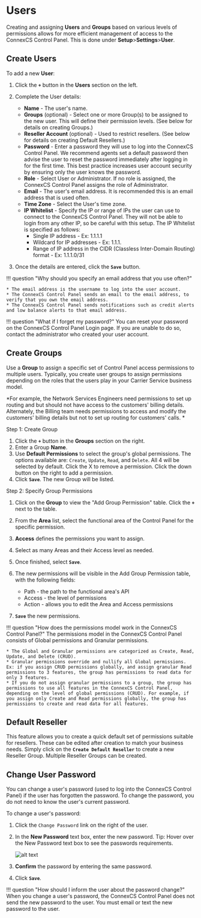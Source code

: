 # Users
Creating and assigning **Users** and **Groups** based on various levels of permissions allows for more efficient management of access to the ConnexCS Control Panel. This is done under **Setup**>**Settings**>**User**. 

## Create Users
To add a new **User**:

1. Click the **`+`** button in the **Users** section on the left.
2. Complete the User details:

    * **Name** - The user's name.
    * **Groups** (optional) - Select one or more Group(s) to be assigned to the new user. This will define their permission levels. (See below for details on creating Groups.)
    * **Reseller Account** (optional) - Used to restrict resellers. (See below for details on creating Default Resellers.)
    * **Password** - Enter a password they will use to log into the ConnexCS Control Panel. We recommend agents set a default password then advise the user to reset the password immediately after logging in for the first time. This best practice increases user account security by ensuring only the user knows the password.
    * **Role** - Select User or Administrator. If no role is assigned, the ConnexCS Control Panel assigns the role of Administrator. 
    * **Email** - The user's email address. It is recommended this is an email address that is used often. 
    * **Time Zone** - Select the User's time zone. 
    * **IP Whitelist** - Specify the IP or range of IPs the user can use to connect to the ConnexCS Control Panel. They will not be able to login from any other IP, so be careful with this setup. The IP Whitelist is specified as follows:
        * Single IP address - Ex: 1.1.1.1
        * Wildcard for IP addresses - Ex: 1.1.1.
        * Range of IP address in the CIDR (Classless Inter-Domain Routing) format - Ex: 1.1.1.0/31
	
3. Once the details are entered, click the **`Save`** button.

!!! question "Why should you specify an email address that you use often?" 
    
    * The email address is the username to log into the user account.
    * The ConnexCS Control Panel sends an email to the email address, to verify that you own the email address.
    * The ConnexCS Control Panel sends notifications such as credit alerts and low balance alerts to that email address. 

!!! question "What if I forget my password?" 
    You can reset your password on the ConnexCS Control Panel Login page. If you are unable to do so, contact the administrator who created your user account. 
    

## Create Groups
Use a **Group** to assign a specific set of Control Panel access permissions to multiple users. Typically, you create user groups to assign permissions depending on the roles that the users play in your Carrier Service business model. 

*For example, the Network Services Engineers need permissions to set up routing and but should not have access to the customers' billing details. Alternately, the Billing team needs permissions to access and modify the customers' billing details but not to set up routing for customers' calls. *

Step 1: Create Group

1. Click the **`+`** button in the **Groups** section on the right.
2. Enter a Group **Name**.
3. Use **Default Permissions** to select the group's global permissions. The options available are: `Create`, `Update`, `Read`, and `Delete`. All 4 will be selected by default. Click the X to remove a permission. Click the down button on the right to add a permission. 
4. Click **`Save`**. The new Group will be listed. 

Step 2: Specify Group Permissions

1. Click on the **Group** to view the "Add Group Permission" table. Click the **`+`** next to the table. 
2. From the **Area** list, select the functional area of the Control Panel for the specific permission. 
3. **Access** defines the permissions you want to assign.
4. Select as many Areas and their Access level as needed. 
5. Once finished, select **`Save`**.
6. The new permissions will be visible in the Add Group Permission table, with the following fields:
	
    * Path - the path to the functional area's API
    * Access - the level of permissions
    * Action - allows you to edit the Area and Access permissions

7. **`Save`** the new permissions.

!!! question "How does the permissions model work in the ConnexCS Control Panel?" 
    The permissions model in the ConnexCS Control Panel consists of Global permissions and Granular permissions.
    
    * The Global and Granular permissions are categorized as Create, Read, Update, and Delete (CRUD).
    * Granular permissions override and nullify all Global permissions. Ex: if you assign CRUD permissions globally, and assign granular Read permissions to 3 features, the group has permissions to read data for only 3 features. 
    * If you do not assign granular permissions to a group, the group has permissions to use all features in the ConnexCS Control Panel, depending on the level of global permissions (CRUD). For example, if you assign only Create and Read permissions globally, the group has permissions to create and read data for all features.

## Default Reseller
This feature allows you to create a quick default set of permissions suitable for resellers. These can be edited after creation to match your business needs. Simply click on the **`Create Default Reseller`** to create a new Reseller Group. Multiple Reseller Groups can be created. 

## Change User Password
You can change a user's password (used to log into the ConnexCS Control Panel) if the user has forgotten the password. To change the password, you do not need to know the user's current password.

To change a user's password:

1. Click the `Change Password` link on the right of the user.
2. In the **New Password** text box, enter the new password. Tip: Hover over the New Password text box to see the passwords requirements. 
    
    ![alt text][password-rules]
        
3. **Confirm** the password by entering the same password.
4. Click **`Save`**.

!!! question "How should I inform the user about the password change?" 
    When you change a user's password, the ConnexCS Control Panel does not send the new password to the user. You must email or text the new password to the user.

[password-rules]: /setup/img/password-rules.png "password-rules"
